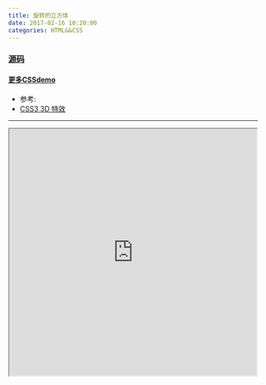 ```yaml
---
title: 旋转的立方体
date: 2017-02-16 10:20:00
categories: HTML&&CSS
---
```

### [源码](https://github.com/iamsail/CSS_Demo/blob/gh-pages/rotary-cube.html)
#### [更多CSSdemo](https://github.com/iamsail/CSS_Demo/tree/gh-pages)

- 参考:
- [CSS3 3D 特效](http://www.imooc.com/learn/77)

***********

<iframe src="http://www.sail.name/CSS_Demo/rotary-cube.html" style="width:500px;height:500px;">
</iframe>

